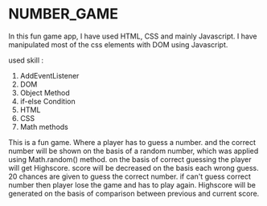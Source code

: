# NUMBER_GAME


In this fun game app, I have used HTML, CSS and mainly Javascript.
I have manipulated most of the css elements with DOM using Javascript.

used skill :
1. AddEventListener
2. DOM
3. Object Method
4. if-else Condition
5. HTML
6. CSS
7. Math methods

This is a fun game. Where a player has to guess a number. and the correct number will be shown on the basis of a random number, which was applied using Math.random() method.
on the basis of correct guessing the player will get Highscore.
score will be decreased on the basis each wrong guess. 20 chances are given to guess the correct number.
if can't guess correct number then player lose the game and has to play again.
Highscore will be generated on the basis of comparison between previous and current score.
